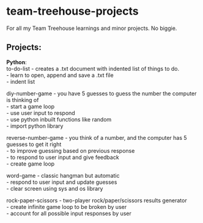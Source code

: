 # team-treehouse-projects
For all my Team Treehouse learnings and minor projects. No biggie.  
  
## Projects:  
**Python**:  
  to-do-list - creates a .txt document with indented list of things to do.   
    - learn to open, append and save a .txt file  
    - indent list  
    
  diy-number-game - you have 5 guesses to guess the number the computer is thinking of  
    - start a game loop  
    - use user input to respond  
    - use python inbuilt functions like random  
    - import python library  
    
  reverse-number-game - you think of a number, and the computer has 5 guesses to get it right  
    - to improve guessing based on previous response  
    - to respond to user input and give feedback  
    - create game loop  
    
  word-game - classic hangman but automatic  
    - respond to user input and update guesses  
    - clear screen using sys and os library  
    
  rock-paper-scissors - two-player rock/paper/scissors results generator  
    - create infinite game loop to be broken by user  
    - account for all possible input responses by user  

